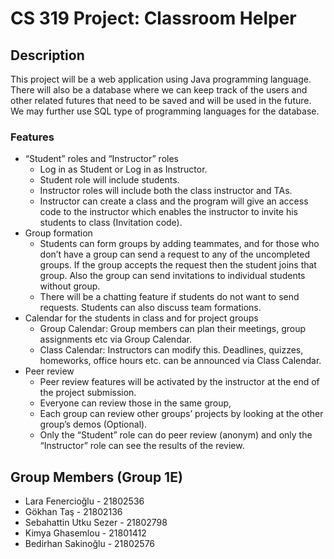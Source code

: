 # CS 319 Project: Classroom Helper
## Description
This project will be a web application using Java programming language. 
There will also be a database where we can keep track of the users and other 
related futures that need to be saved and will be used in the future. 
We may further use SQL type of programming languages for the database.

### Features
- “Student” roles and “Instructor” roles
  - Log in as Student or Log in as Instructor.
  - Student role will include students.
  - Instructor roles will include both the class instructor and TAs. 
  - Instructor can create a class and the program will give an access code to the instructor which enables the instructor to invite his students to class (Invitation code).
- Group formation
  - Students can form groups by adding teammates, and for those who don’t have a group can send a request to any of the uncompleted groups. If the group accepts the request then the student joins that group. Also the group can send invitations to individual students without group. 
  - There will be a chatting feature if students do not want to send requests. Students can also discuss team formations.
- Calendar for the students in class and for project groups
  - Group Calendar: Group members can plan their meetings, group assignments etc via Group Calendar.
  - Class Calendar: Instructors can modify this. Deadlines, quizzes, homeworks, office hours etc. can be announced via Class Calendar.
- Peer review
  - Peer review features will be activated by the instructor at the end of the project submission. 
  - Everyone can review those in the same group,
  - Each group can review other groups’ projects by looking at the other group’s demos (Optional).
  - Only the “Student” role can do peer review (anonym) and only the “Instructor” role can see the results of the review.

## Group Members (Group 1E)
- Lara Fenercioğlu - 21802536
- Gökhan Taş - 21802136
- Sebahattin Utku Sezer - 21802798 
- Kimya Ghasemlou - 21801412 
- Bedirhan Sakinoğlu - 21802576

